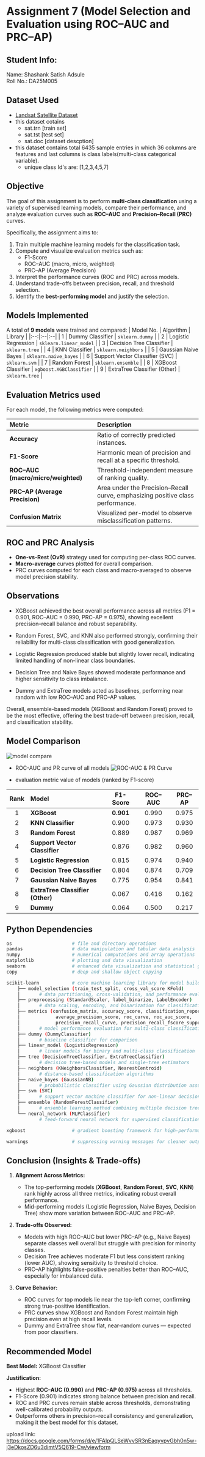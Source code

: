 # Assignment 7 (Model Selection and Evaluation using ROC–AUC and PRC–AP)

## Student Info:
Name: Shashank Satish Adsule  
Roll No.: DA25M005

## Dataset Used
- [Landsat Satellite Dataset](https://archive.ics.uci.edu/dataset/146/statlog+landsat+satellite)
- this dataset cotains 
    - sat.trn [train set]
    - sat.tst [test set]
    - sat.doc [dataset descption]
- this dataset contains total 6435 sample entries in which 36 columns are features and last columns is class labels(multi-class categorical variable).  
    - unique class Id's are: [1,2,3,4,5,7] 

## Objective

The goal of this assignment is to perform **multi-class classification** using a variety of supervised learning models, compare their performance, and analyze evaluation curves such as **ROC–AUC** and **Precision–Recall (PRC)** curves.  

Specifically, the assignment aims to:
1. Train multiple machine learning models for the classification task.
2. Compute and visualize evaluation metrics such as:
   - F1-Score  
   - ROC–AUC (macro, micro, weighted)  
   - PRC–AP (Average Precision)
3. Interpret the performance curves (ROC and PRC) across models.
4. Understand trade-offs between precision, recall, and threshold selection.
5. Identify the **best-performing model** and justify the selection.

## Models Implemented
A total of **9 models** were trained and compared:
| Model No. | Algorithm | Library |
|:--:|:--|:--|
| 1 | Dummy Classifier | `sklearn.dummy` |
| 2 | Logistic Regression | `sklearn.linear_model` |
| 3 | Decision Tree Classifier | `sklearn.tree` |
| 4 | KNN Classifier | `sklearn.neighbors` |
| 5 | Gaussian Naive Bayes | `sklearn.naive_bayes` |
| 6 | Support Vector Classifier (SVC) | `sklearn.svm` |
| 7 | Random Forest | `sklearn.ensemble` |
| 8 | XGBoost Classifier | `xgboost.XGBClassifier` |
| 9 | ExtraTree Classifier (Other) | `sklearn.tree` |

## Evaluation Metrics used
For each model, the following metrics were computed:

| Metric | Description |
|:--|:--|
| **Accuracy** | Ratio of correctly predicted instances. |
| **F1-Score** | Harmonic mean of precision and recall at a specific threshold. |
| **ROC–AUC (macro/micro/weighted)** | Threshold-independent measure of ranking quality. |
| **PRC–AP (Average Precision)** | Area under the Precision–Recall curve, emphasizing positive class performance. |
| **Confusion Matrix** | Visualized per-model to observe misclassification patterns. |


## ROC and PRC Analysis
- **One-vs-Rest (OvR)** strategy used for computing per-class ROC curves.  
- **Macro-average** curves plotted for overall comparison.  
- PRC curves computed for each class and macro-averaged to observe model precision stability.  

## Observations
- XGBoost achieved the best overall performance across all metrics (F1 = 0.901, ROC–AUC = 0.990, PRC–AP = 0.975), showing excellent precision–recall balance and robust separability.

- Random Forest, SVC, and KNN also performed strongly, confirming their reliability for multi-class classification with good generalization.

- Logistic Regression produced stable but slightly lower recall, indicating limited handling of non-linear class boundaries.

- Decision Tree and Naive Bayes showed moderate performance and higher sensitivity to class imbalance.

- Dummy and ExtraTree models acted as baselines, performing near random with low ROC–AUC and PRC–AP values.

Overall, ensemble-based models (XGBoost and Random Forest) proved to be the most effective, offering the best trade-off between precision, recall, and classification stability.

## Model Comparison

![model compare](./assests/model%20comparision.png)

- ROC-AUC and  PR curve of all models
![ROC-AUC & PR Curve](./assests/ROC_AUC_PRC_of_all_models.png)

- evaluation metric value of models (ranked by F1-score)

| Rank | Model | F1-Score | ROC–AUC | PRC–AP |
|:--:|:--|:--:|:--:|:--:|
| 1 | **XGBoost** | **0.901** | 0.990 | 0.975 |
| 2 | **KNN Classifier** | 0.900 | 0.973 | 0.930 |
| 3 | **Random Forest** | 0.889 | 0.987 | 0.969 |
| 4 | **Support Vector Classifier** | 0.876 | 0.982 | 0.960 |
| 5 | **Logistic Regression** | 0.815 | 0.974 | 0.940 |
| 6 | **Decision Tree Classifier** | 0.804 | 0.874 | 0.709 |
| 7 | **Gaussian Naive Bayes** | 0.775 | 0.954 | 0.841 |
| 8 | **ExtraTree Classifier (Other)** | 0.067 | 0.416 | 0.162 |
| 9 | **Dummy** | 0.064 | 0.500 | 0.217 |

## Python Dependencies
```bash
os                      # file and directory operations
pandas                  # data manipulation and tabular data analysis
numpy                   # numerical computations and array operations
matplotlib              # plotting and data visualization
seaborn                 # enhanced data visualization and statistical graphics
copy                    # deep and shallow object copying

scikit-learn            # core machine learning library for model building and evaluation
    ├── model_selection (train_test_split, cross_val_score KFold)
    │       # data partitioning, cross-validation, and performance evaluation
    ├── preprocessing (StandardScaler, label_binarize, LabelEncoder)
    │       # data scaling, encoding, and binarization for classification tasks
    ├── metrics (confusion_matrix, accuracy_score, classification_report, auc,
    │             average_precision_score, roc_curve, roc_auc_score,
    │             precision_recall_curve, precision_recall_fscore_support)
    │       # model performance evaluation for multi-class classification
    ├── dummy (DummyClassifier)
    │       # baseline classifier for comparison
    ├── linear_model (LogisticRegression)
    │       # linear models for binary and multi-class classification
    ├── tree (DecisionTreeClassifier, ExtraTreeClassifier)
    │       # decision tree-based models and single-tree estimators
    ├── neighbors (KNeighborsClassifier, NearestCentroid)
    │       # distance-based classification algorithms
    ├── naive_bayes (GaussianNB)
    │       # probabilistic classifier using Gaussian distribution assumption
    ├── svm (SVC)
    │       # support vector machine classifier for non-linear decision boundaries
    ├── ensemble (RandomForestClassifier)
    │       # ensemble learning method combining multiple decision trees
    └── neural_network (MLPClassifier)
            # feed-forward neural network for supervised classification

xgboost                 # gradient boosting framework for high-performance classification

warnings                # suppressing warning messages for cleaner output
```

## Conclusion (Insights & Trade-offs)

1. **Alignment Across Metrics:**
   - The top-performing models (**XGBoost**, **Random Forest**, **SVC**, **KNN**) rank highly across all three metrics, indicating robust overall performance.
   - Mid-performing models (Logistic Regression, Naive Bayes, Decision Tree) show more variation between ROC–AUC and PRC–AP.

2. **Trade-offs Observed:**
   - Models with high ROC–AUC but lower PRC–AP (e.g., Naive Bayes) separate classes well overall but struggle with precision for minority classes.
   - Decision Tree achieves moderate F1 but less consistent ranking (lower AUC), showing sensitivity to threshold choice.
   - PRC–AP highlights false-positive penalties better than ROC–AUC, especially for imbalanced data.

3. **Curve Behavior:**
   - ROC curves for top models lie near the top-left corner, confirming strong true-positive identification.
   - PRC curves show XGBoost and Random Forest maintain high precision even at high recall levels.
   - Dummy and ExtraTree show flat, near-random curves — expected from poor classifiers.


## Recommended Model

**Best Model:** XGBoost Classifier

**Justification:**
- Highest **ROC–AUC (0.990)** and **PRC–AP (0.975)** across all thresholds.  
- F1-Score (0.901) indicates strong balance between precision and recall.  
- ROC and PRC curves remain stable across thresholds, demonstrating well-calibrated probability outputs.  
- Outperforms others in precision–recall consistency and generalization, making it the best model for this dataset.


upload link: https://docs.google.com/forms/d/e/1FAIpQLSeWvvSR3nEaqyvpvGbh0n5w-j3eDkosZD6u3dimtV5Q619-Cw/viewform
